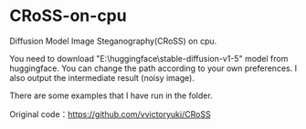 # CRoSS-on-cpu
Diffusion Model Image Steganography(CRoSS) on cpu.

You need to download "E:\huggingface\stable-diffusion-v1-5" model from huggingface. You can change the path according to your own preferences. I also output the intermediate result (noisy image).

There are some examples that I have run in the folder.

Original code：https://github.com/vvictoryuki/CRoSS
